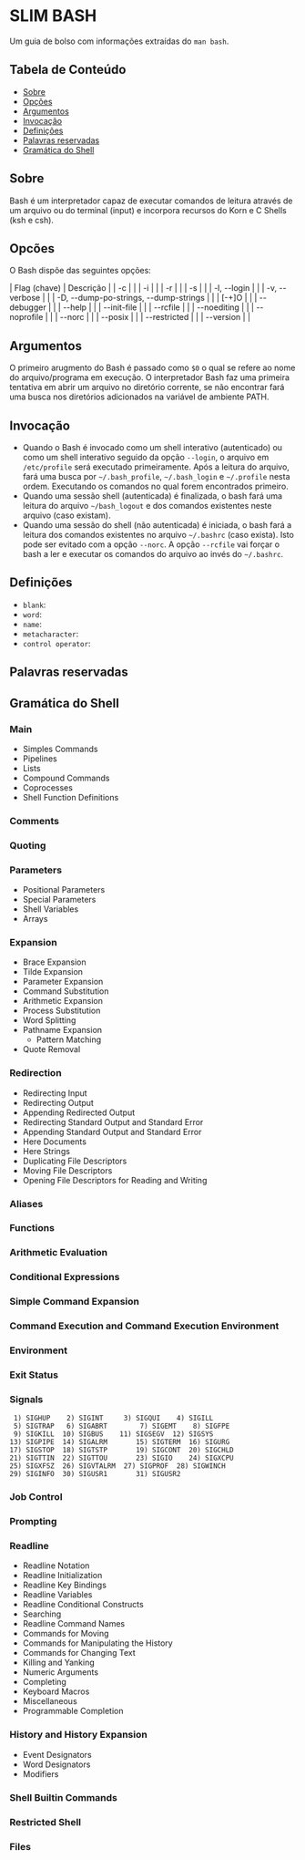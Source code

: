 # SLIM BASH

Um guia de bolso com informações extraídas do `man bash`.

## Tabela de Conteúdo

- [Sobre](#sobre)
- [Opções](#opções)
- [Argumentos](#argumentos)
- [Invocação](#invocação)
- [Definições](#definições)
- [Palavras reservadas](#palavras-reservadas)
- [Gramática do Shell](#gramática-do-shell)


## Sobre 

Bash é um interpretador capaz de executar comandos de leitura através de um arquivo ou do terminal (input) e incorpora recursos do Korn e C Shells (ksh e csh).

## Opcões

O Bash dispõe das seguintes opções:

| Flag (chave) | Descrição |
| -c | | 
| -i | | 
| -r | | 
| -s | | 
| -l, --login | | 
| -v, --verbose | | 
| -D, --dump-po-strings, --dump-strings | | 
| [-+]O | | 
| --debugger | | 
| --help | | 
| --init-file | | 
| --rcfile | | 
| --noediting | | 
| --noprofile | | 
| --norc | |
| --posix | |
| --restricted | |
| --version | |

## Argumentos

O primeiro arugmento do Bash é passado como `$0` o qual se refere ao nome do arquivo/programa em execução. O interpretador Bash faz uma primeira tentativa em abrir um arquivo no diretório corrente, se não encontrar fará uma busca nos diretórios adicionados na variável de ambiente PATH.

## Invocação

- Quando o Bash é invocado como um shell interativo (autenticado) ou como um shell interativo seguido da opção `--login`, o arquivo em `/etc/profile` será executado primeiramente. Após a leitura do arquivo, fará uma busca por `~/.bash_profile`, `~/.bash_login` e `~/.profile` nesta ordem. Executando os comandos no qual forem encontrados primeiro.
- Quando uma sessão shell (autenticada) é finalizada, o bash fará uma leitura do arquivo `~/bash_logout` e dos comandos existentes neste arquivo (caso existam).
- Quando uma sessão do shell (não autenticada) é iniciada, o bash fará a leitura dos comandos existentes no arquivo `~/.bashrc` (caso exista). Isto pode ser evitado com a opção `--norc`. A opção `--rcfile` vai forçar o bash a ler e executar os comandos do arquivo ao invés do `~/.bashrc`.

## Definições

- `blank`: 
- `word`:
- `name`:
- `metacharacter`:
- `control operator`: 

## Palavras reservadas

## Gramática do Shell

### Main

- Simples Commands
- Pipelines
- Lists
- Compound Commands
- Coprocesses
- Shell Function Definitions

### Comments

### Quoting

### Parameters

- Positional Parameters
- Special Parameters
- Shell Variables
- Arrays

### Expansion

- Brace Expansion
- Tilde Expansion
- Parameter Expansion
- Command Substitution
- Arithmetic Expansion
- Process Substitution
- Word Splitting
- Pathname Expansion
    - Pattern Matching
- Quote Removal 

### Redirection

- Redirecting Input
- Redirecting Output
- Appending Redirected Output
- Redirecting Standard Output and Standard Error
- Appending Standard Output and Standard Error
- Here Documents
- Here Strings
- Duplicating File Descriptors
- Moving File Descriptors
- Opening File Descriptors for Reading and Writing

### Aliases

### Functions

### Arithmetic Evaluation

### Conditional Expressions

### Simple Command Expansion

### Command Execution and Command Execution Environment

### Environment

### Exit Status

### Signals

     1) SIGHUP	  2) SIGINT	    3) SIGQUI    4) SIGILL
     5) SIGTRAP	  6) SIGABRT	    7) SIGEMT    8) SIGFPE
     9) SIGKILL	 10) SIGBUS	   11) SIGSEGV  12) SIGSYS
    13) SIGPIPE	 14) SIGALRM	   15) SIGTERM  16) SIGURG
    17) SIGSTOP	 18) SIGTSTP	   19) SIGCONT  20) SIGCHLD
    21) SIGTTIN	 22) SIGTTOU	   23) SIGIO    24) SIGXCPU
    25) SIGXFSZ	 26) SIGVTALRM  27) SIGPROF  28) SIGWINCH
    29) SIGINFO	 30) SIGUSR1	   31) SIGUSR2

### Job Control

### Prompting

### Readline

- Readline Notation
- Readline Initialization
- Readline Key Bindings
- Readline Variables
- Readline Conditional Constructs
- Searching
- Readline Command Names
- Commands for Moving
- Commands for Manipulating the History
- Commands for Changing Text
- Killing and Yanking
- Numeric Arguments
- Completing
- Keyboard Macros
- Miscellaneous
- Programmable Completion

### History and History Expansion

 - Event Designators
 - Word Designators
 - Modifiers

### Shell Builtin Commands

### Restricted Shell

### Files